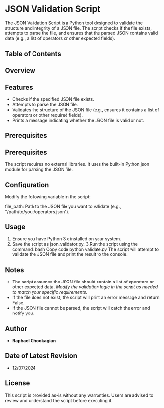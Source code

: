 # JSON Validation Script

The JSON Validation Script is a Python tool designed to validate the structure and integrity of a JSON file. The script checks if the file exists, attempts to parse the file, and ensures that the parsed JSON contains valid data (e.g., a list of operators or other expected fields).

## **Table of Contents**

## **Overview**

## Features

- Checks if the specified JSON file exists.
- Attempts to parse the JSON file.
- Validates the structure of the JSON file (e.g., ensures it contains a list of operators or other required fields).
- Prints a message indicating whether the JSON file is valid or not.

## **Prerequisites**
## Prerequisites

The script requires no external libraries. It uses the built-in Python json module for parsing the JSON file.

## Configuration

Modify the following variable in the script:

file_path: Path to the JSON file you want to validate (e.g., "/path/to/your/operators.json").

## Usage

1. Ensure you have Python 3.x installed on your system.
2. Save the script as json_validator.py.
3.Run the script using the command:
bash
Copy code
python validate.py
The script will attempt to validate the JSON file and print the result to the console.



## Notes

- The script assumes the JSON file should contain a list of operators or other expected data. *Modify the validation logic in the script as needed to match your specific requirements.*
- If the file does not exist, the script will print an error message and return False.
- If the JSON file cannot be parsed, the script will catch the error and notify you.

## Author

- **Raphael Chookagian**

## Date of Latest Revision

- 12/07/2024

## License

This script is provided as-is without any warranties. Users are advised to review and understand the script before executing it.

